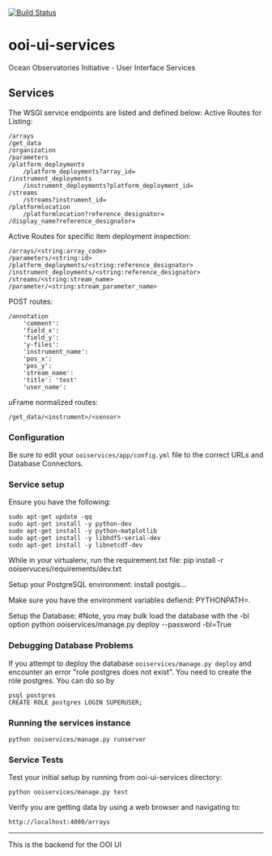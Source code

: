 [![Build Status](https://travis-ci.org/asascience-open/ooi-ui-services.svg?branch=master)](https://travis-ci.org/asascience-open/ooi-ui-services)

ooi-ui-services
===============

Ocean Observatories Initiative - User Interface Services

## Services
The WSGI service endpoints are listed and defined below:
Active Routes for Listing:

    /arrays
    /get_data
    /organization
    /parameters
    /platform_deployments
        /platform_deployments?array_id=
    /instrument_deployments
        /instrument_deployments?platform_deployment_id=
    /streams
        /streams?instrument_id=
    /platformlocation
        /platformlocation?reference_designator=
    /display_name?reference_designator=

Active Routes for specific item deployment inspection:

    /arrays/<string:array_code>
    /parameters/<string:id>
    /platform_deployments/<string:reference_designator>
    /instrument_deployments/<string:reference_designator>
    /streams/<string:stream_name>
    /parameter/<string:stream_parameter_name>

POST routes:

    /annotation
        'comment':
        'field_x':
        'field_y': 
        'y-files':
        'instrument_name':
        'pos_x':
        'pos_y':
        'stream_name': 
        'title': 'test'
        'user_name': 
    
uFrame normalized routes:

    /get_data/<instrument>/<sensor>

### Configuration
Be sure to edit your `ooiservices/app/config.yml` file to the correct URLs and Database Connectors.

### Service setup
Ensure you have the following:

    sudo apt-get update -qq
    sudo apt-get install -y python-dev
    sudo apt-get install -y python-matplotlib
    sudo apt-get install -y libhdf5-serial-dev
    sudo apt-get install -y libnetcdf-dev
      
While in your virtualenv, run the requirement.txt file:
    pip install -r ooiservuces/requirements/dev.txt

Setup your PostgreSQL environment:
    install postgis...

Make sure you have the environment variables defiend:
    PYTHONPATH=.
    
Setup the Database:
    #Note, you may bulk load the database with the -bl option
    python ooiservices/manage.py deploy --password <admin-password> -bl=True




### Debugging Database Problems

If you attempt to deploy the database `ooiservices/manage.py deploy` and
encounter an error "role postgres does not exist". You need to create the role
postgres. You can do so by

```
psql postgres
CREATE ROLE postgres LOGIN SUPERUSER;
```

### Running the services instance
    python ooiservices/manage.py runserver
    
### Service Tests
Test your initial setup by running from ooi-ui-services directory:
  
    python ooiservices/manage.py test

Verify you are getting data by using a web browser and navigating to:

    http://localhost:4000/arrays

----

This is the backend for the OOI UI
